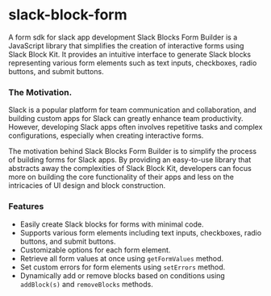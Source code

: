 # slack-block-form
A form sdk for slack app development 
Slack Blocks Form Builder is a JavaScript library that simplifies the creation of interactive forms using Slack Block Kit. It provides an intuitive interface to generate Slack blocks representing various form elements such as text inputs, checkboxes, radio buttons, and submit buttons.

### The Motivation.
Slack is a popular platform for team communication and collaboration, and building custom apps for Slack can greatly enhance team productivity. However, developing Slack apps often involves repetitive tasks and complex configurations, especially when creating interactive forms.

The motivation behind Slack Blocks Form Builder is to simplify the process of building forms for Slack apps. By providing an easy-to-use library that abstracts away the complexities of Slack Block Kit, developers can focus more on building the core functionality of their apps and less on the intricacies of UI design and block construction.

### Features
- Easily create Slack blocks for forms with minimal code.
- Supports various form elements including text inputs, checkboxes, radio buttons, and submit buttons.
- Customizable options for each form element.
- Retrieve all form values at once using `getFormValues` method.
- Set custom errors for form elements using `setErrors` method.
- Dynamically add or remove blocks based on conditions using `addBlock(s)` and `removeBlocks` methods.
